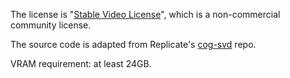 The license is "[Stable Video License](https://stability.ai/stable-video)", which is a non-commercial community license.

The source code is adapted from Replicate's [cog-svd](https://github.com/replicate/cog-svd) repo.

VRAM requirement: at least 24GB.